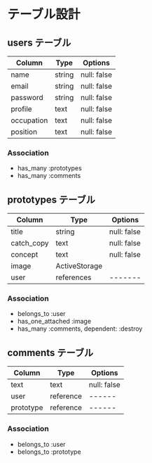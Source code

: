 # テーブル設計

## users テーブル

| Column   | Type   | Options     |
| -------- | ------ | ----------- |
| name     | string | null: false |
| email    | string | null: false |
| password | string | null: false |
| profile  | text   | null: false |
|occupation| text   | null: false |
| position | text   | null: false |

### Association

- has_many :prototypes
- has_many :comments


## prototypes テーブル

| Column | Type   | Options     |
| ------ | ------ | ----------- |
| title  | string | null: false |
|catch_copy| text | null: false |
|concept |   text | null: false | 
| image  | ActiveStorage        |
| user   |references| -------   |

### Association

- belongs_to :user
-  has_one_attached :image
-  has_many :comments, dependent: :destroy
 

## comments テーブル
| Column | Type   | Options     |
| ------ | ------ | ----------- |
| text   | text   | null: false |
| user   |reference| ------     |
|prototype |reference| ------   | 


### Association

- belongs_to :user
- belongs_to :prototype

